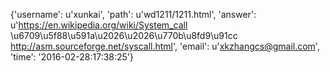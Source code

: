 {'username': u'xunkai', 'path': u'wd1211/1211.html', 'answer': u'https://en.wikipedia.org/wiki/System_call \u6709\u5f88\u591a\u2026\u2026\u770b\u8fd9\u91cc http://asm.sourceforge.net/syscall.html', 'email': u'xkzhangcs@gmail.com', 'time': '2016-02-28:17:38:25'}